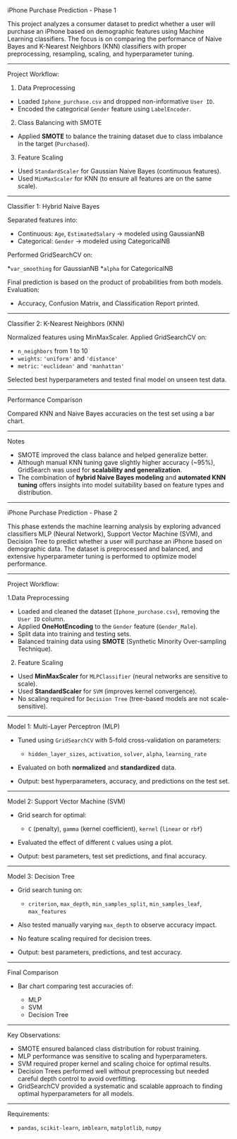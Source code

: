 
iPhone Purchase Prediction - Phase 1

This project analyzes a consumer dataset to predict whether a user will purchase an iPhone based on demographic features using Machine Learning classifiers. The focus is on comparing the performance of Naive Bayes and K-Nearest Neighbors (KNN) classifiers with proper preprocessing, resampling, scaling, and hyperparameter tuning.

---

Project Workflow:

1. Data Preprocessing

  * Loaded `Iphone_purchase.csv` and dropped non-informative `User ID`.
  * Encoded the categorical `Gender` feature using `LabelEncoder`.

2. Class Balancing with SMOTE

  * Applied **SMOTE** to balance the training dataset due to class imbalance in the target (`Purchased`).

3. Feature Scaling

  * Used `StandardScaler` for Gaussian Naive Bayes (continuous features).
  * Used `MinMaxScaler` for KNN (to ensure all features are on the same scale).

---

Classifier 1: Hybrid Naive Bayes

  Separated features into:

  * Continuous: `Age`, `EstimatedSalary` → modeled using GaussianNB
  * Categorical: `Gender` → modeled using CategoricalNB
  
Performed GridSearchCV on:

   *`var_smoothing` for GaussianNB
   *`alpha` for CategoricalNB
   
 Final prediction is based on the product of probabilities from both models.
 Evaluation:

   * Accuracy, Confusion Matrix, and Classification Report printed.

---

Classifier 2: K-Nearest Neighbors (KNN)

 Normalized features using MinMaxScaler.
 Applied GridSearchCV on:

   * `n_neighbors` from 1 to 10
   * `weights`: `'uniform'` and `'distance'`
   * `metric`: `'euclidean'` and `'manhattan'`
   
 Selected best hyperparameters and tested final model on unseen test data.

---

Performance Comparison

 Compared KNN and Naive Bayes accuracies on the test set using a bar chart.

---

 Notes

* SMOTE improved the class balance and helped generalize better.
* Although manual KNN tuning gave slightly higher accuracy (\~95%), GridSearch was used for **scalability and generalization**.
* The combination of **hybrid Naive Bayes modeling** and **automated KNN tuning** offers insights into model suitability based on feature types and distribution.

---



iPhone Purchase Prediction - Phase 2

This phase extends the machine learning analysis by exploring advanced classifiers MLP (Neural Network), Support Vector Machine (SVM), and Decision Tree to predict whether a user will purchase an iPhone based on demographic data. The dataset is preprocessed and balanced, and extensive hyperparameter tuning is performed to optimize model performance.

---

Project Workflow:

1.Data Preprocessing

  * Loaded and cleaned the dataset (`Iphone_purchase.csv`), removing the `User ID` column.
  * Applied **OneHotEncoding** to the `Gender` feature (`Gender_Male`).
  * Split data into training and testing sets.
  * Balanced training data using **SMOTE** (Synthetic Minority Over-sampling Technique).

2. Feature Scaling

  * Used **MinMaxScaler** for `MLPClassifier` (neural networks are sensitive to scale).
  * Used **StandardScaler** for `SVM` (improves kernel convergence).
  * No scaling required for `Decision Tree` (tree-based models are not scale-sensitive).

---

Model 1: Multi-Layer Perceptron (MLP)

  * Tuned using `GridSearchCV` with 5-fold cross-validation on parameters:
  
    * `hidden_layer_sizes`, `activation`, `solver`, `alpha`, `learning_rate`
  * Evaluated on both **normalized** and **standardized** data.
  * Output: best hyperparameters, accuracy, and predictions on the test set.

---

Model 2: Support Vector Machine (SVM)

  * Grid search for optimal:
  
    * `C` (penalty), `gamma` (kernel coefficient), `kernel` (`linear` or `rbf`)
  * Evaluated the effect of different `C` values using a plot.
  * Output: best parameters, test set predictions, and final accuracy.

---

Model 3: Decision Tree

  * Grid search tuning on:
  
    * `criterion`, `max_depth`, `min_samples_split`, `min_samples_leaf`, `max_features`
  * Also tested manually varying `max_depth` to observe accuracy impact.
  * No feature scaling required for decision trees.
  * Output: best parameters, predictions, and test accuracy.

---

Final Comparison

  * Bar chart comparing test accuracies of:
  
    * MLP
    * SVM
    * Decision Tree

---

Key Observations:

  * SMOTE ensured balanced class distribution for robust training.
  * MLP performance was sensitive to scaling and hyperparameters.
  * SVM required proper kernel and scaling choice for optimal results.
  * Decision Trees performed well without preprocessing but needed careful depth control to avoid overfitting.
  * GridSearchCV provided a systematic and scalable approach to finding optimal hyperparameters for all models.

---

 Requirements:

* `pandas`, `scikit-learn`, `imblearn`, `matplotlib`, `numpy`





